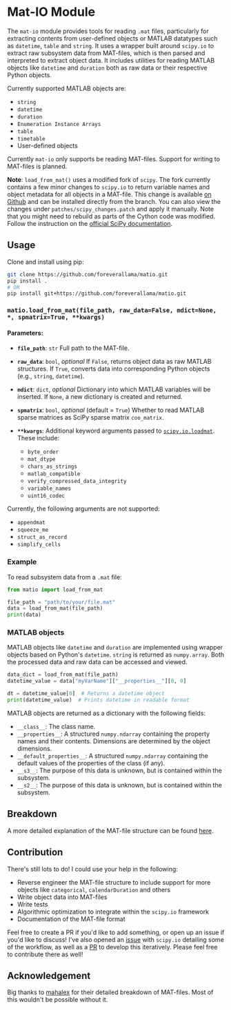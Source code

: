 # Mat-IO Module

The `mat-io` module provides tools for reading `.mat` files, particularly for extracting contents from user-defined objects or MATLAB datatypes such as `datetime`, `table` and `string`. It uses a wrapper built around `scipy.io` to extract raw subsystem data from MAT-files, which is then parsed and interpreted to extract object data. It includes utilities for reading MATLAB objects like `datetime` and `duration` both as raw data or their respective Python objects.

 Currently supported MATLAB objects are:

- `string`
- `datetime`
- `duration`
- `Enumeration Instance Arrays`
- `table`
- `timetable`
- User-defined objects

Currently `mat-io` only supports be reading MAT-files. Support for writing to MAT-files is planned.

**Note**: `load_from_mat()` uses a modified fork of `scipy`. The fork currently contains a few minor changes to `scipy.io` to return variable names and object metadata for all objects in a MAT-file. This change is available [on Github](https://github.com/foreverallama/scipy/tree/readmat-scipy) and can be installed directly from the branch. You can also view the changes under `patches/scipy_changes.patch` and apply it manually. Note that you might need to rebuild as parts of the Cython code was modified. Follow the instruction on the [official SciPy documentation](https://scipy.github.io/devdocs/building/index.html#building-from-source).

## Usage

Clone and install using pip:

```bash
git clone https://github.com/foreverallama/matio.git
pip install .
# OR
pip install git+https://github.com/foreverallama/matio.git
```

### `matio.load_from_mat(file_path, raw_data=False, mdict=None, *, spmatrix=True, **kwargs)`

#### Parameters:

- **`file_path`**: `str`
  Full path to the MAT-file.

- **`raw_data`**: `bool`, *optional*
  If `False`, returns object data as raw MATLAB structures.
  If `True`, converts data into corresponding Python objects (e.g., `string`, `datetime`).

- **`mdict`**: `dict`, *optional*
  Dictionary into which MATLAB variables will be inserted. If `None`, a new dictionary is created and returned.

- **`spmatrix`**: `bool`, *optional* (default = `True`)
  Whether to read MATLAB sparse matrices as SciPy sparse matrix `coo_matrix`.

- **`**kwargs`**:
  Additional keyword arguments passed to [`scipy.io.loadmat`](https://docs.scipy.org/doc/scipy/reference/generated/scipy.io.loadmat.html).
  These include:
  - `byte_order`
  - `mat_dtype`
  - `chars_as_strings`
  - `matlab_compatible`
  - `verify_compressed_data_integrity`
  - `variable_names`
  - `uint16_codec`

Currently, the following arguments are not supported:

- `appendmat`
- `squeeze_me`
- `struct_as_record`
- `simplify_cells`

### Example

To read subsystem data from a `.mat` file:

```python
from matio import load_from_mat

file_path = "path/to/your/file.mat"
data = load_from_mat(file_path)
print(data)
```

### MATLAB objects

MATLAB objects like `datetime` and `duration` are implemented using wrapper objects based on Python's `datetime`. `string` is returned as `numpy.array`. Both the processed data and raw data can be accessed and viewed.

```python
data_dict = load_from_mat(file_path)
datetime_value = data["myVarName"]["__properties__"][0, 0]

dt = datetime_value[0]  # Returns a datetime object
print(datetime_value)  # Prints datetime in readable format
```

MATLAB objects are returned as a dictionary with the following fields:

- `__class__`: The class name.
- `__properties__`: A structured `numpy.ndarray` containing the property names and their contents. Dimensions are determined by the object dimensions.
- `__default_properties__`: A structured `numpy.ndarray` containing the default values of the properties of the class (if any).
- `__s3__`: The purpose of this data is unknown, but is contained within the subsystem.
- `__s2__`: The purpose of this data is unknown, but is contained within the subsystem.

## Breakdown

A more detailed explanation of the MAT-file structure can be found [here](./docs).

## Contribution

There's still lots to do! I could use your help in the following:

- Reverse engineer the MAT-file structure to include support for more objects like `categorical`, `calendarDuration` and others
- Write object data into MAT-files
- Write tests
- Algorithmic optimization to integrate within the `scipy.io` framework
- Documentation of the MAT-file format

Feel free to create a PR if you'd like to add something, or open up an issue if you'd like to discuss! I've also opened an [issue](https://github.com/scipy/scipy/issues/22736) with `scipy.io` detailing some of the workflow, as well as a [PR](https://github.com/scipy/scipy/pull/22762) to develop this iteratively. Please feel free to contribute there as well!

## Acknowledgement

Big thanks to [mahalex](https://github.com/mahalex/MatFileHandler) for their detailed breakdown of MAT-files. Most of this wouldn't be possible without it.
